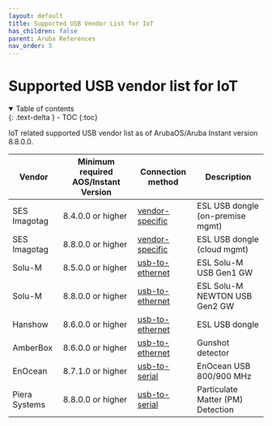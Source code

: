 ```yaml
---
layout: default
title: Supported USB Vendor List for IoT
has_children: false
parent: Aruba References
nav_order: 3
---
```


# Supported USB vendor list for IoT

<details open markdown="block">
  <summary>
    Table of contents
  </summary>
  {: .text-delta }
- TOC
{:toc}
</details>

IoT related supported USB vendor list as of ArubaOS/Aruba Instant version 8.8.0.0.

|Vendor|Minimum required AOS/Instant Version|Connection method|Description|
|-|-|-|-|
| SES Imagotag|8.4.0.0 or higher|[vendor-specific](../iot-concepts/iot-connectivity/aruba_iot_connectivity.md#vendor-specific-implementations)| ESL USB dongle (on-premise mgmt) |
| SES Imagotag|8.8.0.0 or higher|[vendor-specific](../iot-concepts/iot-connectivity/aruba_iot_connectivity.md#vendor-specific-implementations)| ESL USB dongle (cloud mgmt) |
| Solu-M|8.5.0.0 or higher|[usb-to-ethernet](../iot-concepts/iot-connectivity/aruba_iot_connectivity.md#usb-to-ethernet)| ESL Solu-M USB Gen1 GW|
| Solu-M|8.8.0.0 or higher|[usb-to-ethernet](../iot-concepts/iot-connectivity/aruba_iot_connectivity.md#usb-to-ethernet)| ESL Solu-M NEWTON USB Gen2 GW|
| Hanshow|8.6.0.0 or higher|[usb-to-ethernet](../iot-concepts/iot-connectivity/aruba_iot_connectivity.md#usb-to-ethernet)| ESL USB dongle |
| AmberBox|8.6.0.0 or higher|[usb-to-ethernet](../iot-concepts/iot-connectivity/aruba_iot_connectivity.md#usb-to-ethernet)| Gunshot detector |
| EnOcean|8.7.1.0 or higher|[usb-to-serial](../iot-concepts/iot-connectivity/aruba_iot_connectivity.md#usb-to-serial)|EnOcean USB 800/900 MHz |
| Piera Systems|8.8.0.0 or higher|[usb-to-serial](../iot-concepts/iot-connectivity/aruba_iot_connectivity.md#usb-to-serial)|Particulate Matter (PM) Detection |